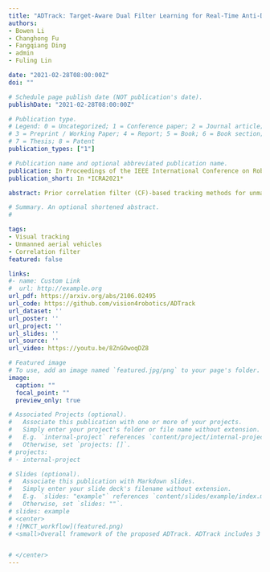 ```yaml
---
title: "ADTrack: Target-Aware Dual Filter Learning for Real-Time Anti-Dark UAV Tracking"
authors:
- Bowen Li
- Changhong Fu
- Fangqiang Ding
- admin
- Fuling Lin

date: "2021-02-28T08:00:00Z"
doi: ""

# Schedule page publish date (NOT publication's date).
publishDate: "2021-02-28T08:00:00Z"

# Publication type.
# Legend: 0 = Uncategorized; 1 = Conference paper; 2 = Journal article;
# 3 = Preprint / Working Paper; 4 = Report; 5 = Book; 6 = Book section;
# 7 = Thesis; 8 = Patent
publication_types: ["1"]

# Publication name and optional abbreviated publication name.
publication: In Proceedings of the IEEE International Conference on Robotics and Automation (ICRA), Xi'an, China, pp.496-502, 2021.
publication_short: In *ICRA2021*

abstract: Prior correlation filter (CF)-based tracking methods for unmanned aerial vehicles (UAVs) have virtually focused on tracking in the daytime. However, when the night falls, the trackers will encounter more harsh scenes, which can easily lead to tracking failure. In this regard, this work proposes a novel tracker with anti-dark function (ADTrack). The proposed method integrates an effcient and effective low-light image enhancer into a CF-based tracker. Besides, a target-aware mask is simultaneously generated by virtue of image illumination variation. The target-aware mask can be applied to jointly train a target-focused filter that assists the context filter for robust tracking. Specifically, ADTrack adopts dual regression, where the context filter and the target-focused filter restrict each other for dual filter learning. Exhaustive experiments are conducted on typical dark sceneries benchmark, consisting of 37 typical night sequences from authoritative benchmarks, i.e., UAVDark, and our newly constructed benchmark UAVDark70. The results have shown that ADTrack favorably outperforms other state-of-the-art trackers and achieves a real-time speed of 34 frames/s on a single CPU, thus greatly extending robust UAV tracking to night scenes.

# Summary. An optional shortened abstract.
# 

tags:
- Visual tracking
- Unmanned aerial vehicles
- Correlation filter
featured: false

links:
#- name: Custom Link
#  url: http://example.org
url_pdf: https://arxiv.org/abs/2106.02495
url_code: https://github.com/vision4robotics/ADTrack
url_dataset: ''
url_poster: ''
url_project: ''
url_slides: ''
url_source: ''
url_video: https://youtu.be/8ZnGOwoqDZ8

# Featured image
# To use, add an image named `featured.jpg/png` to your page's folder. 
image:
  caption: ""
  focal_point: ""
  preview_only: true

# Associated Projects (optional).
#   Associate this publication with one or more of your projects.
#   Simply enter your project's folder or file name without extension.
#   E.g. `internal-project` references `content/project/internal-project/index.md`.
#   Otherwise, set `projects: []`.
# projects:
# - internal-project

# Slides (optional).
#   Associate this publication with Markdown slides.
#   Simply enter your slide deck's filename without extension.
#   E.g. `slides: "example"` references `content/slides/example/index.md`.
#   Otherwise, set `slides: ""`.
# slides: example
# <center>
# ![MKCT_workflow](featured.png)
# <small>Overall framework of the proposed ADTrack. ADTrack includes 3 stages: pretreatment, training, and detection, which are marked out by boxes in different colors. Dual filters, i.e., context filter and target-focused filter, training and detection follow routes in different colors. It can be seen that the final response shaded noises in context response, which indicates the validity of proposed dual filter.</small>


# </center>
---
```



